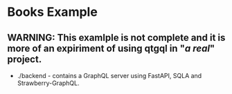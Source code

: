 # Books Example

## WARNING: This examlple is not complete and it is more of an expiriment of using qtgql in "*a real*" project.

* ./backend - contains a GraphQL server using FastAPI, SQLA and Strawberry-GraphQL.
